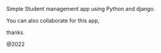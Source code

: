 Simple Student management app using Python and django.

You can also collaborate for this app,

thanks.


@2022
